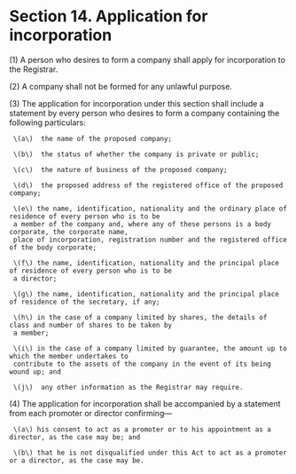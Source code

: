 # Section 14. Application for incorporation

\(1\) A person who desires to form a company shall apply for incorporation to the Registrar.

\(2\) A company shall not be formed for any unlawful purpose.

\(3\) The application for incorporation under this section shall include a statement by every person who desires to form a company containing the following particulars:

     \(a\)  the name of the proposed company;  
  
     \(b\)  the status of whether the company is private or public;  
  
     \(c\)  the nature of business of the proposed company;  
  
     \(d\)  the proposed address of the registered office of the proposed company;  
  
     \(e\) the name, identification, nationality and the ordinary place of residence of every person who is to be  
     a member of the company and, where any of these persons is a body corporate, the corporate name,   
     place of incorporation, registration number and the registered office of the body corporate;

     \(f\) the name, identification, nationality and the principal place of residence of every person who is to be  
     a director;

     \(g\) the name, identification, nationality and the principal place of residence of the secretary, if any;

     \(h\) in the case of a company limited by shares, the details of class and number of shares to be taken by   
     a member;

     \(i\) in the case of a company limited by guarantee, the amount up to which the member undertakes to  
     contribute to the assets of the company in the event of its being wound up; and

     \(j\)  any other information as the Registrar may require.

\(4\) The application for incorporation shall be accompanied by a statement from each promoter or director confirming—

     \(a\) his consent to act as a promoter or to his appointment as a director, as the case may be; and

     \(b\) that he is not disqualified under this Act to act as a promoter or a director, as the case may be.

